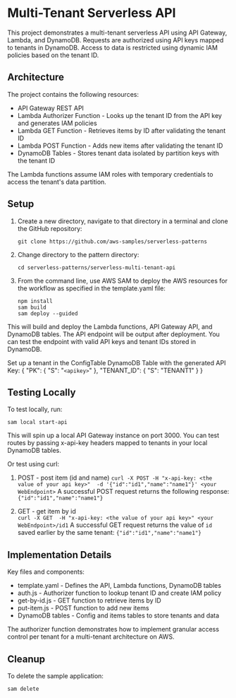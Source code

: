 # Multi-Tenant Serverless API

This project demonstrates a multi-tenant serverless API using API Gateway, Lambda, and DynamoDB. Requests are authorized using API keys mapped to tenants in DynamoDB. Access to data is restricted using dynamic IAM policies based on the tenant ID. 

## Architecture

The project contains the following resources:

- API Gateway REST API
- Lambda Authorizer Function - Looks up the tenant ID from the API key and generates IAM policies  
- Lambda GET Function - Retrieves items by ID after validating the tenant ID
- Lambda POST Function - Adds new items after validating the tenant ID
- DynamoDB Tables - Stores tenant data isolated by partition keys with the tenant ID

The Lambda functions assume IAM roles with temporary credentials to access the tenant's data partition.

## Setup

1. Create a new directory, navigate to that directory in a terminal and clone the GitHub repository:
    ``` 
    git clone https://github.com/aws-samples/serverless-patterns
    ```
1. Change directory to the pattern directory:
    ```
    cd serverless-patterns/serverless-multi-tenant-api
    ```
1. From the command line, use AWS SAM to deploy the AWS resources for the workflow as specified in the template.yaml file:

    ```
    npm install
    sam build
    sam deploy --guided
    ```

This will build and deploy the Lambda functions, API Gateway API, and DynamoDB tables.
The API endpoint will be output after deployment. You can test the endpoint with valid API keys and tenant IDs stored in DynamoDB.

Set up a tenant in the ConfigTable DynamoDB Table with the generated API Key:
{
  "PK": {
    "S": "`<apikey>`"
  },
  "TENANT_ID": {
    "S": "TENANT1"
  }
}

## Testing Locally

To test locally, run:

```
sam local start-api
```

This will spin up a local API Gateway instance on port 3000. You can test routes by passing x-api-key headers mapped to tenants in your local DynamoDB tables. 

Or test using curl:

1. POST - post item (id and name)
  `curl -X POST -H "x-api-key: <the value of your api key>"  -d '{"id":"id1","name":"name1"}' <your WebEndpoint>`
   A successful POST request returns the following response:
    `{"id":"id1","name":"name1"}`
  
1. GET - get item by id  
  `curl -X GET  -H "x-api-key: <the value of your api key>" <your WebEndpoint>/id1`
  A successful GET request returns the value of `id` saved earlier by the same tenant:
    `{"id":"id1","name":"name1"}`

## Implementation Details

Key files and components:

- template.yaml - Defines the API, Lambda functions, DynamoDB tables  
- auth.js - Authorizer function to lookup tenant ID and create IAM policy
- get-by-id.js - GET function to retrieve items by ID 
- put-item.js - POST function to add new items
- DynamoDB tables - Config and items tables to store tenants and data

The authorizer function demonstrates how to implement granular access control per tenant for a multi-tenant architecture on AWS.

## Cleanup 

To delete the sample application:

```
sam delete
```
